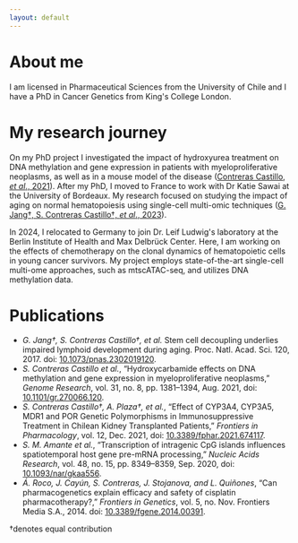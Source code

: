 ```yaml
---
layout: default
---
```

# About me

I am licensed in Pharmaceutical Sciences from the University of Chile and I have a PhD in Cancer Genetics from King's College London. 

# My research journey
On my PhD project I investigated the impact of hydroxyurea treatment on DNA methylation and gene expression in patients with myeloproliferative neoplasms, as well as in a mouse model of the disease ([Contreras Castillo, *et al*., 2021](https://genome.cshlp.org/content/early/2021/07/23/gr.270066.120)). After my PhD, I moved to France to work with Dr Katie Sawai at the University of Bordeaux. My research focused on studying the impact of aging on normal hematopoiesis using single-cell multi-omic techniques ([G. Jang†, S. Contreras Castillo†, *et al*., 2023](https://doi.org/10.1073/pnas.2302019120)). 

In 2024, I relocated to Germany to join Dr. Leif Ludwig's laboratory at the Berlin Institute of Health and Max Delbrück Center. Here, I am working on the effects of chemotherapy on the clonal dynamics of hematopoietic cells in young cancer survivors. My project employs state-of-the-art single-cell multi-ome approaches, such as mtscATAC-seq, and utilizes DNA methylation data.

# Publications
- *G. Jang†, S. Contreras Castillo†, et al.* Stem cell decoupling underlies impaired lymphoid development during aging. Proc. Natl. Acad. Sci. 120, 2017. doi: [10.1073/pnas.2302019120](https://doi.org/10.1073/pnas.2302019120).
- *S. Contreras Castillo et al.*, “Hydroxycarbamide effects on DNA methylation and gene expression in myeloproliferative neoplasms,” *Genome Research*, vol. 31, no. 8, pp. 1381–1394, Aug. 2021, doi: [10.1101/gr.270066.120](https://doi.org/10.1101/gr.270066.120).
- *S. Contreras Castillo†, A. Plaza†, et al.*, “Effect of CYP3A4, CYP3A5, MDR1 and POR Genetic Polymorphisms in Immunosuppressive Treatment in Chilean Kidney Transplanted Patients,” *Frontiers in Pharmacology*, vol. 12, Dec. 2021, doi: [10.3389/fphar.2021.674117](https://doi.org/10.3389/fphar.2021.674117).
- *S. M. Amante et al.*, “Transcription of intragenic CpG islands influences spatiotemporal host gene pre-mRNA processing,” *Nucleic Acids Research*, vol. 48, no. 15, pp. 8349–8359, Sep. 2020, doi: [10.1093/nar/gkaa556](https://doi.org/10.1093/nar/gkaa556).
- *Á. Roco, J. Cayún, S. Contreras, J. Stojanova, and L. Quiñones*, “Can pharmacogenetics explain efficacy and safety of cisplatin pharmacotherapy?,” *Frontiers in Genetics*, vol. 5, no. Nov. Frontiers Media S.A., 2014. doi: [10.3389/fgene.2014.00391](https://doi.org/10.3389/fgene.2014.00391).

†denotes equal contribution

